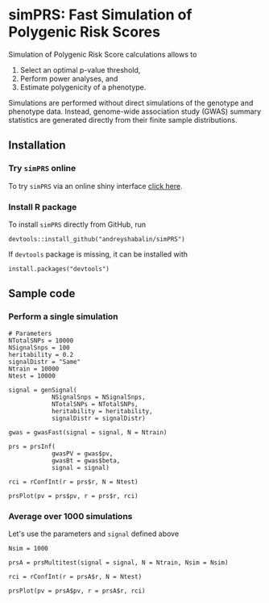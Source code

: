 # simPRS: Fast Simulation of Polygenic Risk Scores

Simulation of Polygenic Risk Score calculations allows to

1.  Select an optimal p-value threshold,
2.  Perform power analyses, and
3.  Estimate polygenicity of a phenotype.

Simulations are performed without direct simulations of the
genotype and phenotype data.
Instead, genome-wide association study (GWAS) summary statistics
are generated directly from their finite sample distributions.

## Installation

### Try `simPRS` online

To try `simPRS` via an online shiny interface
[click here](https://andreyshabalin.shinyapps.io/simPRS/).

### Install R package

To install `simPRS` directly from GitHub, run

```
devtools::install_github("andreyshabalin/simPRS")
```

If `devtools` package is missing, it can be installed with

```
install.packages("devtools")
```

## Sample code

### Perform a single simulation

```
# Parameters
NTotalSNPs = 10000
NSignalSnps = 100
heritability = 0.2
signalDistr = "Same"
Ntrain = 10000
Ntest = 10000

signal = genSignal(
            NSignalSnps = NSignalSnps,
            NTotalSNPs = NTotalSNPs,
            heritability = heritability,
            signalDistr = signalDistr)
            
gwas = gwasFast(signal = signal, N = Ntrain)

prs = prsInf(
            gwasPV = gwas$pv,
            gwasBt = gwas$beta,
            signal = signal)

rci = rConfInt(r = prs$r, N = Ntest)

prsPlot(pv = prs$pv, r = prs$r, rci)
```

### Average over 1000 simulations

Let's use the parameters and `signal` defined above

```
Nsim = 1000

prsA = prsMultitest(signal = signal, N = Ntrain, Nsim = Nsim)

rci = rConfInt(r = prsA$r, N = Ntest)

prsPlot(pv = prsA$pv, r = prsA$r, rci)
```